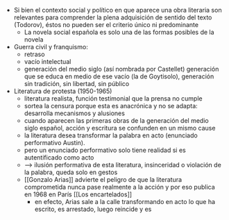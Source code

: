 - Si bien el contexto social y político en que aparece una obra literaria son relevantes para comprender la plena adquisición de sentido del texto (Todorov), éstos no pueden ser el criterio único ni predominante
	- La novela social española es solo una de las formas posibles de la novela
- Guerra civil y franquismo: 
	- retraso 
	- vacío intelectual
	- generación del medio siglo (así nombrada por Castellet) generación que se educa en medio de ese vacío (la de Goytisolo), generación sin tradición, sin libertad, sin público
- Literatura de protesta (1950-1965)
	- literatura realista, función testimonial que la prensa no cumple
	- sortea la censura porque esta es anacrónica y no se adapta: desarrolla mecanismos y alusiones
	- cuando aparecen las primeras obras de la generación del medio siglo español, acción y escritura se confunden en un mismo cause
	- la literatura desea transformar la palabra en acto (enunciado performativo Austin). 
	- pero un enunciado performativo solo tiene realidad si es autentificado como acto
	- --> ilusión performativa de esta literatura, insinceridad o violación de la palabra, queda solo en gestos
	- [[Gonzalo Arias]] advierte el peligro de que la literatura comprometida nunca pase realmente a la acción y por eso publica en 1968 en París [[Los encartelados]]
		- en efecto, Arias sale a la calle transformando en acto lo que ha escrito, es arrestado, luego reincide y es 